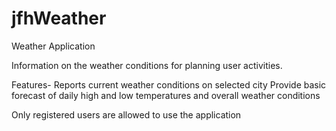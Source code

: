 # jfhWeather
Weather Application 

Information on the weather conditions for planning user activities.

Features-
Reports current weather conditions on selected city
Provide basic forecast of daily high and low temperatures and overall weather conditions

Only registered users are allowed to use the application


